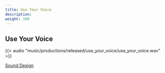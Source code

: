 ```yaml
---
title: Use Your Voice
description: 
weight: 100
---
```

## Use Your Voice

{{< audio "music/productions/released/use_your_voice/use_your_voice.wav" >}}

[Sound Design](/sound_design/use_your_voice/)